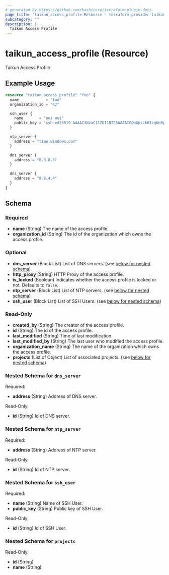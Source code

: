 ```yaml
---
# generated by https://github.com/hashicorp/terraform-plugin-docs
page_title: "taikun_access_profile Resource - terraform-provider-taikun"
subcategory: ""
description: |-
  Taikun Access Profile
---
```


# taikun_access_profile (Resource)

Taikun Access Profile

## Example Usage

```terraform
resource "taikun_access_profile" "foo" {
  name            = "foo"
  organization_id = "42"

  ssh_user {
    name       = "oui oui"
    public_key = "ssh-ed25519 AAAAC3NzaC1lZDI1NTE5AAAAIGQwGpzLk0IzqKnBpaHqecLA+X4zfHamNe9Rg3CoaXHF :oui_oui:"
  }

  ntp_server {
    address = "time.windows.com"
  }

  dns_server {
    address = "8.8.8.8"
  }

  dns_server {
    address = "8.8.4.4"
  }
}
```

<!-- schema generated by tfplugindocs -->
## Schema

### Required

- **name** (String) The name of the access profile.
- **organization_id** (String) The id of the organization which owns the access profile.

### Optional

- **dns_server** (Block List) List of DNS servers. (see [below for nested schema](#nestedblock--dns_server))
- **http_proxy** (String) HTTP Proxy of the access profile.
- **is_locked** (Boolean) Indicates whether the access profile is locked or not. Defaults to `false`.
- **ntp_server** (Block List) List of NTP servers. (see [below for nested schema](#nestedblock--ntp_server))
- **ssh_user** (Block List) List of SSH Users. (see [below for nested schema](#nestedblock--ssh_user))

### Read-Only

- **created_by** (String) The creator of the access profile.
- **id** (String) The id of the access profile.
- **last_modified** (String) Time of last modification.
- **last_modified_by** (String) The last user who modified the access profile.
- **organization_name** (String) The name of the organization which owns the access profile.
- **projects** (List of Object) List of associated projects. (see [below for nested schema](#nestedatt--projects))

<a id="nestedblock--dns_server"></a>
### Nested Schema for `dns_server`

Required:

- **address** (String) Address of DNS server.

Read-Only:

- **id** (String) Id of DNS server.


<a id="nestedblock--ntp_server"></a>
### Nested Schema for `ntp_server`

Required:

- **address** (String) Address of NTP server.

Read-Only:

- **id** (String) Id of NTP server.


<a id="nestedblock--ssh_user"></a>
### Nested Schema for `ssh_user`

Required:

- **name** (String) Name of SSH User.
- **public_key** (String) Public key of SSH User.

Read-Only:

- **id** (String) Id of SSH User.


<a id="nestedatt--projects"></a>
### Nested Schema for `projects`

Read-Only:

- **id** (String)
- **name** (String)


